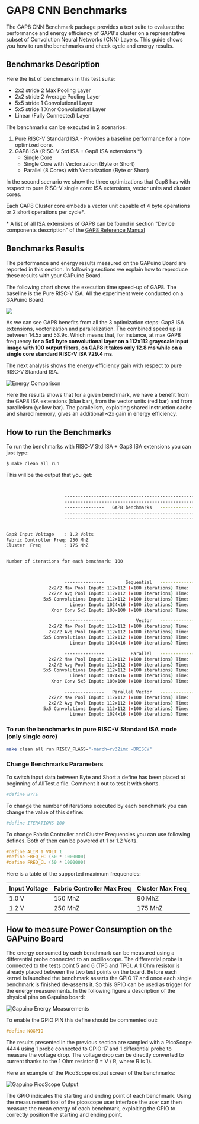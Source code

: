 # GAP8 CNN Benchmarks

The GAP8 CNN Benchmark package provides a test suite to evaluate the performance and energy efficiency of GAP8's cluster on a representative subset of Convolution Neural Networks (CNN) Layers. This guide shows you how to run the benchmarks and check cycle and energy results.


## Benchmarks Description

Here the list of benchmarks in this test suite:

- 2x2 stride 2 Max Pooling Layer
- 2x2 stride 2 Average Pooling Layer
- 5x5 stride 1 Convolutional Layer
- 5x5 stride 1 Xnor Convolutional Layer
- Linear (Fully Connected) Layer

The benchmarks can be executed in 2 scenarios:

1. Pure RISC-V Standard ISA - Provides a baseline performance for a non-optimized core.
2. GAP8 ISA (RISC-V Std ISA + Gap8 ISA extensions \*)
    - Single Core
    - Single Core with Vectorization (Byte or Short)
    - Parallel (8 Cores) with Vectorization (Byte or Short)

In the second scenario we show the three optimizations that Gap8 has with respect to pure RISC-V single core: ISA extensions, vector units and cluster cores.

Each GAP8 Cluster core embeds a vector unit capable of 4 byte operations or 2 short operations per cycle*.

\* A list of all ISA extensions of GAP8 can be found in section "Device components description" of the [GAP8 Reference Manual](https://greenwaves-technologies.com/sdk-manuals/)

## Benchmarks Results

The performance and energy results measured on the GAPuino Board are reported in this section. In following sections we explain how to reproduce these results with your GAPuino Board.

The following chart shows the execution time speed-up of GAP8. The baseline is the Pure RISC-V ISA. All the experiment were conducted on a GAPuino Board.

![](imgs/compute.png)

As we can see GAP8 benefits from all the 3 optimization steps: Gap8 ISA extensions, vectorization and parallelization. The combined speed up is between 14.5x and 53.9x. Which means that, for instance, at max GAP8 frequency **for a 5x5 byte convolutional layer on a 112x112 grayscale input image with 100 output filters, on GAP8 it takes only 12.8 ms while on a single core standard RISC-V ISA 729.4 ms**.

The next analysis shows the energy efficiency gain with respect to pure RISC-V Standard ISA.

![](imgs/energy.png "Energy Comparison")

Here the results shows that for a given benchmark, we have a benefit from the GAP8 ISA extensions (blue bar), from the vector units (red bar) and from parallelism (yellow bar). The parallelism, exploiting shared instruction cache and shared memory, gives an additional ~2x gain in energy efficiency.


## How to run the Benchmarks

To run the benchmarks with RISC-V Std ISA + Gap8 ISA extensions you can just type:

~~~sh
$ make clean all run
~~~

This will be the output that you get:

~~~sh


                      --------------------------------------------------------
                      --------------------------------------------------------
                      ---------------   GAP8 benchmarks   --------------------
                      --------------------------------------------------------
                      --------------------------------------------------------


Gap8 Input Voltage    : 1.2 Volts
Fabric Controller Freq: 250 MhZ
Cluster  Freq         : 175 MhZ


Number of iterations for each benchmark: 100



                      ---------------        Sequential   ---------------
                2x2/2 Max Pool Input: 112x112 (x100 iterations) Time:      14557 uSec. Cycles:    2573762
                2x2/2 Avg Pool Input: 112x112 (x100 iterations) Time:      14527 uSec. Cycles:    2573659
              5x5 Convolutions Input: 112x112 (x100 iterations) Time:     520813 uSec. Cycles:   92241320
                        Linear Input: 1024x16 (x100 iterations) Time:      32532 uSec. Cycles:    5765099
                 Xnor Conv 5x5 Input: 100x100 (x100 iterations) Time:      80994 uSec. Cycles:   14349428

                      ---------------            Vector   ---------------
                2x2/2 Max Pool Input: 112x112 (x100 iterations) Time:      16174 uSec. Cycles:    2864082
                2x2/2 Avg Pool Input: 112x112 (x100 iterations) Time:      12696 uSec. Cycles:    2249276
              5x5 Convolutions Input: 112x112 (x100 iterations) Time:     100067 uSec. Cycles:   17741015
                        Linear Input: 1024x16 (x100 iterations) Time:       8270 uSec. Cycles:    1465880

                      ---------------          Parallel   ---------------
                2x2/2 Max Pool Input: 112x112 (x100 iterations) Time:       2167 uSec. Cycles:     382837
                2x2/2 Avg Pool Input: 112x112 (x100 iterations) Time:       2136 uSec. Cycles:     380589
              5x5 Convolutions Input: 112x112 (x100 iterations) Time:      72052 uSec. Cycles:   12810568
                        Linear Input: 1024x16 (x100 iterations) Time:       4425 uSec. Cycles:     790475
                 Xnor Conv 5x5 Input: 100x100 (x100 iterations) Time:       9704 uSec. Cycles:    1729797

                      ---------------   Parallel Vector   ---------------
                2x2/2 Max Pool Input: 112x112 (x100 iterations) Time:       2014 uSec. Cycles:     355563
                2x2/2 Avg Pool Input: 112x112 (x100 iterations) Time:       1861 uSec. Cycles:     332328
              5x5 Convolutions Input: 112x112 (x100 iterations) Time:      12848 uSec. Cycles:    2281309
                        Linear Input: 1024x16 (x100 iterations) Time:       1252 uSec. Cycles:     223484

~~~



### To run the benchmarks in pure RISC-V Standard ISA mode (only single core)

~~~sh
make clean all run RISCV_FLAGS="-march=rv32imc -DRISCV"
~~~


### Change Benchmarks Parameters

To switch input data between Byte and Short a define has been placed at beginning of AllTest.c file. Comment it out to test it with shorts.

~~~sh
#define BYTE
~~~

To change the number of iterations executed by each benchmark you can change the value of this define:

~~~sh
#define ITERATIONS 100
~~~

To change Fabric Controller and Cluster Frequencies you can use following defines. Both of then can be powered at 1 or 1.2 Volts.

~~~c
#define ALIM_1_VOLT 1
#define FREQ_FC (50 * 1000000)
#define FREQ_CL (50 * 1000000)
~~~

Here is a table of the supported maximum frequencies:

| Input Voltage | Fabric Controller Max Freq | Cluster Max Freq   |
|    ---        |           ---              |         ---        |
| 1.0 V         |             150 MhZ        |           90 MhZ   |
| 1.2 V         |             250 MhZ        |          175 MhZ   |


## How to measure Power Consumption on the GAPuino Board

The energy consumed by each benchmark can be measured using a differential probe connected to an oscilloscope. The differential probe is connected to the tests point 5 and 6 (TP5 and TP6). A 1 Ohm resistor is already placed between the two test points on the board. Before each kernel is launched the benchmark asserts the GPIO 17 and once each single benchmark is finished de-asserts it. So this GPIO can be used as trigger for the energy measurements. In the following figure a description of the physical pins on Gapuino board:

![](imgs/bechmarkSetup.png "Gapuino Energy Measurements")

To enable the GPIO PIN this define should be commented out:

~~~c
#define NOGPIO
~~~

The results presented in the previous section are sampled with a PicoScope 4444 using 1 probe connected to GPIO 17 and 1 differential probe to measure the voltage drop. The voltage drop can be directly converted to current thanks to the 1 Ohm resistor (I = V / R, where R is 1).

Here an example of the PicoScope output screen of the benchmarks:

![](imgs/pico.png "Gapuino PicoScope Output")



The GPIO indicates the starting and ending point of each benchmark. Using the measurement tool of the picoscope user interface the user can then measure the mean energy of each benchmark, exploiting the GPIO to correctly position the starting and ending point. 

